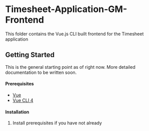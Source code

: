 # Timesheet-Application-GM-Frontend

This folder contains the Vue.js CLI built frontend for the Timesheet application

## Getting Started

This is the general starting point as of right now. More detailed documentation to be written soon.

#### Prerequisites

- [Vue](https://vuejs.org/)
- [Vue CLI 4](https://cli.vuejs.org/)

#### Installation

1.  Install prerequisites if you have not already